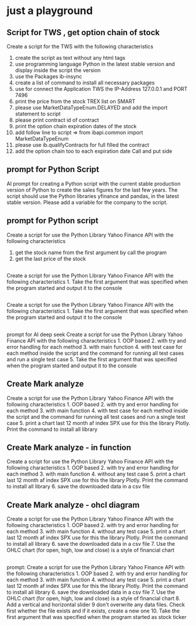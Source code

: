 # just a playground 


## Script for TWS , get option chain of stock

Create a script for the TWS with the following characteristics
1. create the script as text without any html tags
2. use programming language Python in the latest stable version and display inside the script the version
3. use the Packages ib-insync
4. create a list of command to install all necessary packages
5. use for connect the Application TWS the IP-Address 127.0.0.1 and PORT 7496
6. print the price from  the stock TREX list on SMART
7. please use MarketDataTypeEnum.DELAYED and add the import statement to script
8. please print contract id of contract
9. print the option chain expiration dates of the stock
10. add follow line to script => from ibapi.common import MarketDataTypeEnum
11. please use ib.qualifyContracts for full filled the contract
12. add the option chain too to each expiration date Call and put side


## prompt for Python Script 

AI prompt for creating a Python script with the current stable production version of Python to create the sales figures for the last few years. The script should use the Python libraries yfinance and pandas, in the latest stable version. Please add a variable for the company to the script.

## prompt for Python script

Create a script for use the Python Library Yahoo Finance API with the following characteristics
 1. get the stock name from the first argument by call the program
 2. get the last price of the stock

##
Create a script for use the Python Library Yahoo Finance API with the following characteristics
    1. Take the first argument that was specified when the program started and output it to the console
   

##
Create a script for use the Python Library Yahoo Finance API with the following characteristics
    1. Take the first argument that was specified when the program started and output it to the console

##
prompt for AI deep seek
Create a script for use the Python Library Yahoo Finance API with the following characteristics
    1. OOP based
    2. with try and error handling for each method
    3. with main function
    4. with test case for each method inside the script and the command for running all test cases and run a single test case
    5. Take the first argument that was specified when the program started and output it to the console


## Create Mark analyze
Create a script for use the Python Library Yahoo Finance API with the following characteristics
    1. OOP based
    2. with try and error handling for each method
    3. with main function
    4. with test case for each method inside the script and the command for running all test cases and run a single test case
    5. print a chart last  12 month af index SPX use for this the library Plotly. Print the command to install all library


## Create Mark analyze - in function
Create a script for use the Python Library Yahoo Finance API with the following characteristics
    1. OOP based
    2. with try and error handling for each method
    3. with main function
    4. without  any test case
    5. print a chart last  12 month af index SPX use for this the library Plotly. Print the command to install all library
    6. save the downloaded data in a csv file
   
## Create Mark analyze - ohcl diagram
Create a script for use the Python Library Yahoo Finance API with the following characteristics
    1. OOP based
    2. with try and error handling for each method
    3. with main function
    4. without  any test case
    5. print a chart last  12 month af index SPX use for this the library Plotly. Print the command to install all library
    6. save the downloaded data in a csv file
    7. Use the OHLC chart (for open, high, low and close) is a style of financial chart


##

prompt:
Create a script for use the Python Library Yahoo Finance API with the following characteristics
    1. OOP based
    2. with try and error handling for each method
    3. with main function
    4. without  any test case
    5. print a chart last  12 month af index SPX use for this the library Plotly. Print the command to install all library
    6. save the downloaded data in a csv file
    7. Use the OHLC chart (for open, high, low and close) is a style of financial chart
    8. Add a vertical and horizontal  slider
    9 don't overwrite any data files. Check first whether the file exists and if it exists, create a new one
    10. Take the first argument that was specified when the program started as stock ticker